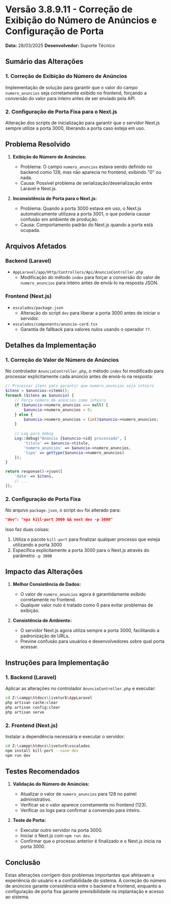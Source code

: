 # Versão 3.8.9.11 - Correção de Exibição do Número de Anúncios e Configuração de Porta

**Data:** 28/03/2025
**Desenvolvedor:** Suporte Técnico

## Sumário das Alterações

### 1. Correção de Exibição do Número de Anúncios
Implementação de solução para garantir que o valor do campo `numero_anuncios` seja corretamente exibido no frontend, forçando a conversão do valor para inteiro antes de ser enviado pela API.

### 2. Configuração de Porta Fixa para o Next.js
Alteração dos scripts de inicialização para garantir que o servidor Next.js sempre utilize a porta 3000, liberando a porta caso esteja em uso.

## Problema Resolvido

1. **Exibição do Número de Anúncios:** 
   - Problema: O campo `numero_anuncios` estava sendo definido no backend como 128, mas não aparecia no frontend, exibindo "0" ou nada.
   - Causa: Possível problema de serialização/deserialização entre Laravel e Next.js.

2. **Inconsistência de Porta para o Next.js:**
   - Problema: Quando a porta 3000 estava em uso, o Next.js automaticamente utilizava a porta 3001, o que poderia causar confusão em ambiente de produção.
   - Causa: Comportamento padrão do Next.js quando a porta está ocupada.

## Arquivos Afetados

### Backend (Laravel)
- `AppLaravel/app/Http/Controllers/Api/AnuncioController.php`
  - Modificação do método `index` para forçar a conversão do valor de `numero_anuncios` para inteiro antes de enviá-lo na resposta JSON.

### Frontend (Next.js)
- `escalados/package.json`
  - Alteração do script `dev` para liberar a porta 3000 antes de iniciar o servidor.
- `escalados/components/anuncio-card.tsx`
  - Garantia de fallback para valores nulos usando o operador `??`.

## Detalhes da Implementação

### 1. Correção do Valor de Número de Anúncios

No controlador `AnuncioController.php`, o método `index` foi modificado para processar explicitamente cada anúncio antes de enviá-lo na resposta:

```php
// Processar itens para garantir que numero_anuncios seja inteiro
$itens = $anuncios->items();
foreach ($itens as $anuncio) {
    // Força número de anúncios como inteiro
    if ($anuncio->numero_anuncios === null) {
        $anuncio->numero_anuncios = 0;
    } else {
        $anuncio->numero_anuncios = (int)$anuncio->numero_anuncios;
    }
    
    // Log para debug
    Log::debug("Anúncio {$anuncio->id} processado", [
        'titulo' => $anuncio->titulo,
        'numero_anuncios' => $anuncio->numero_anuncios,
        'tipo' => gettype($anuncio->numero_anuncios)
    ]);
}

return response()->json([
    'data' => $itens,
    // ...
]);
```

### 2. Configuração de Porta Fixa

No arquivo `package.json`, o script `dev` foi alterado para:

```json
"dev": "npx kill-port 3000 && next dev -p 3000"
```

Isso faz duas coisas:
1. Utiliza o pacote `kill-port` para finalizar qualquer processo que esteja utilizando a porta 3000
2. Especifica explicitamente a porta 3000 para o Next.js através do parâmetro `-p 3000`

## Impacto das Alterações

1. **Melhor Consistência de Dados:**
   - O valor de `numero_anuncios` agora é garantidamente exibido corretamente no frontend.
   - Qualquer valor nulo é tratado como 0 para evitar problemas de exibição.

2. **Consistência de Ambiente:**
   - O servidor Next.js agora utiliza sempre a porta 3000, facilitando a padronização de URLs.
   - Previne confusão para usuários e desenvolvedores sobre qual porta acessar.

## Instruções para Implementação

### 1. Backend (Laravel)
Aplicar as alterações no controlador `AnuncioController.php` e executar:
```bash
cd Z:\xampp\htdocs\liveturb\AppLaravel
php artisan cache:clear
php artisan config:clear
php artisan serve
```

### 2. Frontend (Next.js)
Instalar a dependência necessária e executar o servidor:
```bash
cd Z:\xampp\htdocs\liveturb\escalados
npm install kill-port --save-dev
npm run dev
```

## Testes Recomendados

1. **Validação do Número de Anúncios:**
   - Atualizar o valor de `numero_anuncios` para 128 no painel administrativo.
   - Verificar se o valor aparece corretamente no frontend (123).
   - Verificar os logs para confirmar a conversão para inteiro.

2. **Teste de Porta:**
   - Executar outro servidor na porta 3000.
   - Iniciar o Next.js com `npm run dev`.
   - Confirmar que o processo anterior é finalizado e o Next.js inicia na porta 3000.

## Conclusão

Estas alterações corrigem dois problemas importantes que afetavam a experiência do usuário e a confiabilidade do sistema. A correção do número de anúncios garante consistência entre o backend e frontend, enquanto a configuração de porta fixa garante previsibilidade na implantação e acesso ao sistema. 